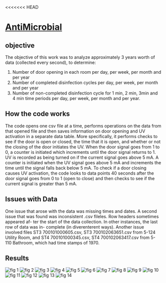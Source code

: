 <<<<<<< HEAD
# [AntiMicrobial](https://minamehrata.github.io/AntiMicrobial/)

## objective
The objective of this work was to analyze approximately 3 years worth of data
(collected every second), to determine:

1. Number of door opening in each room per day, per week, per month and per year
2. Number of completed disinfection cycles per day, per week, per month and per year
3. Number of non-completed disinfection cycle for 1 min, 2 min, 3min and 4 min time periods per day, per week, per month and per year. 

## How the code works

The code opens one csv file at a time, performs operations on the data from
that opened file and then saves information on door opening and UV activation
in a separate data table. More specifically, it performs checks to see if the door
is open or closed, the time that it is open, and whether or not the closing of
the door initiates the UV. When the door signal goes from 1 to 0, a counter is
initiated which increments until the door signal returns to 1. UV is recorded as
being turned on if the current signal goes above 5 mA. A counter is initiated
when the UV signal goes above 5 mA and increments the time until the signal
falls back below 5 mA. To check if a door closing causes UV activation, the code
looks to data points 40 seconds after the door signal goes from 0 to 1 (open to
close) and then checks to see if the current signal is greater than 5 mA.

## Issues with Data
One issue that arose with the data was missing times and dates. A second issue
that was found was inconsistent .csv fileles. Row headers sometimes appeared af-
ter the start of the data collection. In other instances, the last row of data was in-
complete (in diverenterent ways). Another issue involved files ST3 700101000605.csv,
ST3 700102063651.csv from 5-124 Utility Room, and ST4 700101000345.csv,
ST4 700102063417.csv from 5-110 Bathroom, which had time stamps of 1970.

## Results

![fig 1](https://github.com/MinaMehrata/AntiMicrobial/blob/master/images/pic1.PNG)
![fig 2](https://github.com/MinaMehrata/AntiMicrobial/blob/master/images/pic2.PNG)
![fig 3](https://github.com/MinaMehrata/AntiMicrobial/blob/master/images/pic3.PNG)
![fig 4](https://github.com/MinaMehrata/AntiMicrobial/blob/master/images/pic4.PNG)
![fig 5](https://github.com/MinaMehrata/AntiMicrobial/blob/master/images/pic5.PNG)
![fig 6](https://github.com/MinaMehrata/AntiMicrobial/blob/master/images/pic6.PNG)
![fig 7](https://github.com/MinaMehrata/AntiMicrobial/blob/master/images/pic7.PNG)
![fig 8](https://github.com/MinaMehrata/AntiMicrobial/blob/master/images/pic8.PNG)
![fig 9](https://github.com/MinaMehrata/AntiMicrobial/blob/master/images/pic9.PNG)
![fig 10](https://github.com/MinaMehrata/AntiMicrobial/blob/master/images/pic10.PNG)
![fig 11](https://github.com/MinaMehrata/AntiMicrobial/blob/master/images/pic11.PNG)
![fig 12](https://github.com/MinaMehrata/AntiMicrobial/blob/master/images/pic12.PNG)
![fig 13](https://github.com/MinaMehrata/AntiMicrobial/blob/master/images/pic13.PNG)
![fig 14](https://github.com/MinaMehrata/AntiMicrobial/blob/master/images/pic14.PNG)
